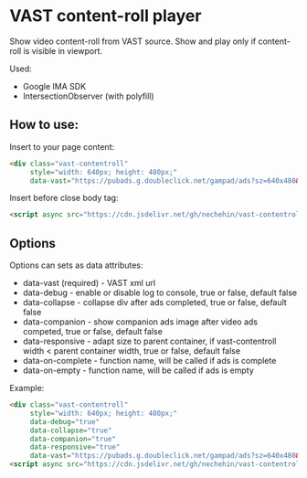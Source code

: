 # VAST content-roll player

Show video content-roll from VAST source. 
Show and play only if content-roll is visible in viewport.

Used:
- Google IMA SDK
- IntersectionObserver (with polyfill)

## How to use:

Insert to your page content:

```html
<div class="vast-contentroll" 
     style="width: 640px; height: 480px;"
     data-vast="https://pubads.g.doubleclick.net/gampad/ads?sz=640x480&iu=/124319096/external/single_ad_samples&ciu_szs=300x250&impl=s&gdfp_req=1&env=vp&output=vast&unviewed_position_start=1&cust_params=deployment%3Ddevsite%26sample_ct%3Dskippablelinear&correlator="></div>

```


Insert before close body tag:
```html
<script async src="https://cdn.jsdelivr.net/gh/nechehin/vast-contentroll@latest/vast-contentroll.min.js"></script>
```


## Options
Options can sets as data attributes:

- data-vast (required) - VAST xml url
- data-debug - enable or disable log to console, true or false, default false
- data-collapse - collapse div after ads completed, true or false, default false
- data-companion - show companion ads image after video ads competed, true or false, default false
- data-responsive - adapt size to parent container, if vast-contentroll width < parent container width, true or false, default false
- data-on-complete - function name, will be called if ads is complete
- data-on-empty - function name, will be called if ads is empty

Example:

```html
<div class="vast-contentroll" 
     style="width: 640px; height: 480px;"
     data-debug="true"
     data-collapse="true"
     data-companion="true"
     data-responsive="true"
     data-vast="https://pubads.g.doubleclick.net/gampad/ads?sz=640x480&iu=/124319096/external/single_ad_samples&ciu_szs=300x250&impl=s&gdfp_req=1&env=vp&output=vast&unviewed_position_start=1&cust_params=deployment%3Ddevsite%26sample_ct%3Dskippablelinear&correlator="></div>
<script async src="https://cdn.jsdelivr.net/gh/nechehin/vast-contentroll@latest/vast-contentroll.min.js"></script>
```
